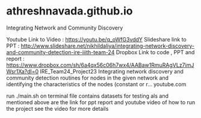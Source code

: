 # athreshnavada.github.io
Integrating Network and Community Discovery

Youtube Link to Video : https://youtu.be/q_oWfG3vddY
Slideshare link to PPT : http://www.slideshare.net/nikhildaliya/integrating-network-discovery-and-community-detection-ire-iiith-team-24
Dropbox Link to code , PPT and report : https://www.dropbox.com/sh/6a4qx56c06h7wx4/AABaw1RmuRAgVLz7imJWsr1Xa?dl=0
IRE_Team24_Project23
Integrating network discovery and community detection routines for nodes in the given network and identifying the characteristics of the nodes (constant or r...
youtube.com

run ./main.sh on terminal 
file contains datasets for testing als
and mentioned above are the link for ppt report and youtube video of how to run the project see the video for more details
